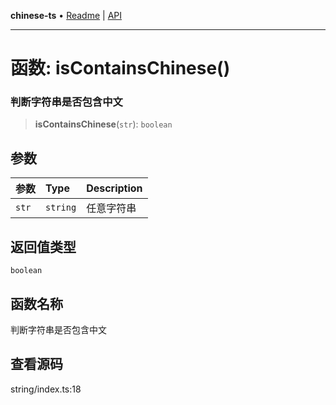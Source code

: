 **chinese-ts** • [Readme](../README.md) \| [API](../globals.md)

***

# 函数: isContainsChinese()

### 判断字符串是否包含中文

<a id="undefined" name="undefined"></a>

> **isContainsChinese**(`str`): `boolean`

## 参数

| 参数 | Type | Description |
| :------ | :------ | :------ |
| `str` | `string` | 任意字符串 |

## 返回值类型

`boolean`

## 函数名称

判断字符串是否包含中文

## 查看源码

string/index.ts:18
